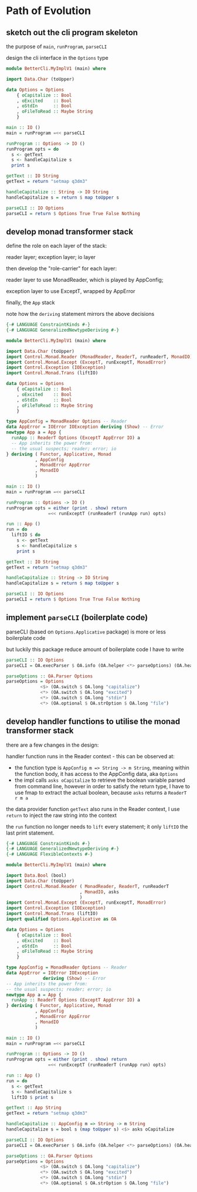 # Path of Evolution

## sketch out the cli program skeleton

the purpose of `main`, `runProgram`, `parseCLI`

design the cli interface in the `Options` type

```haskell
module BetterCli.MyImplV1 (main) where

import Data.Char (toUpper)

data Options = Options
    { oCapitalize :: Bool
    , oExcited    :: Bool
    , oStdIn      :: Bool
    , oFileToRead :: Maybe String
    }

main :: IO ()
main = runProgram =<< parseCLI

runProgram :: Options -> IO ()
runProgram opts = do
  s <- getText
  s <- handleCapitalize s
  print s

getText :: IO String
getText = return "setmap q3dm3"

handleCapitalize :: String -> IO String
handleCapitalize s = return $ map toUpper s

parseCLI :: IO Options
parseCLI = return $ Options True True False Nothing
```

## develop monad transformer stack

define the role on each layer of the stack:

reader layer; exception layer; io layer

then develop the "role-carrier" for each layer:

reader layer to use MonadReader, which is played by AppConfig;

exception layer to use ExceptT, wrapped by AppError

finally, the `App` stack

note how the `deriving` statement mirrors the above decisions

```haskell
{-# LANGUAGE ConstraintKinds #-}
{-# LANGUAGE GeneralizedNewtypeDeriving #-}

module BetterCli.MyImplV1 (main) where

import Data.Char (toUpper)
import Control.Monad.Reader (MonadReader, ReaderT, runReaderT, MonadIO)
import Control.Monad.Except (ExceptT, runExceptT, MonadError)
import Control.Exception (IOException)
import Control.Monad.Trans (liftIO)

data Options = Options
    { oCapitalize :: Bool
    , oExcited    :: Bool
    , oStdIn      :: Bool
    , oFileToRead :: Maybe String
    }

type AppConfig = MonadReader Options -- Reader
data AppError = IOError IOException deriving (Show) -- Error
newtype App a = App {
  runApp :: ReaderT Options (ExceptT AppError IO) a
  -- App inherits the power from:
  -- the usual suspects; reader; error; io
} deriving ( Functor, Applicative, Monad
           , AppConfig
           , MonadError AppError
           , MonadIO
           )

main :: IO ()
main = runProgram =<< parseCLI

runProgram :: Options -> IO ()
runProgram opts = either (print . show) return 
                =<< runExceptT (runReaderT (runApp run) opts)

run :: App ()
run = do
  liftIO $ do
    s <- getText
    s <- handleCapitalize s
    print s

getText :: IO String
getText = return "setmap q3dm3"

handleCapitalize :: String -> IO String
handleCapitalize s = return $ map toUpper s

parseCLI :: IO Options
parseCLI = return $ Options True True False Nothing
```

## implement `parseCLI` (boilerplate code)

parseCLI (based on `Options.Applicative` package) is more or less
boilerplate code

but luckily this package reduce amount of boilerplate code I have
 to write

```haskell
parseCLI :: IO Options
parseCLI = OA.execParser $ OA.info (OA.helper <*> parseOptions) (OA.header "better cli")

parseOptions :: OA.Parser Options
parseOptions = Options
             <$> (OA.switch $ OA.long "capitalize")
             <*> (OA.switch $ OA.long "excited")
             <*> (OA.switch $ OA.long "stdin")
             <*> (OA.optional $ OA.strOption $ OA.long "file")
```

## develop handler functions to utilise the monad transformer stack

there are a few changes in the design:

handler function runs in the Reader context - this can be observed at:

- the function type is `AppConfig m => String -> m String`, meaning
within the function body, it has access to the AppConfig data, aka
`Options`
- the impl calls `asks oCapitalize` to retrieve the boolean variable
parsed from command line, however in order to satisfy the return
type, I have to use fmap to extract the actual boolean, because `asks`
returns a `ReaderT r m a`

the data provider function `getText` also runs in the Reader context,
I use `return` to inject the raw string into the context

the `run` function no longer needs to `lift` every statement;
it only `liftIO` the last print statement.

```haskell
{-# LANGUAGE ConstraintKinds #-}
{-# LANGUAGE GeneralizedNewtypeDeriving #-}
{-# LANGUAGE FlexibleContexts #-}

module BetterCli.MyImplV1 (main) where

import Data.Bool (bool)
import Data.Char (toUpper)
import Control.Monad.Reader ( MonadReader, ReaderT, runReaderT
                            , MonadIO, asks
                            )
import Control.Monad.Except (ExceptT, runExceptT, MonadError)
import Control.Exception (IOException)
import Control.Monad.Trans (liftIO)
import qualified Options.Applicative as OA

data Options = Options
    { oCapitalize :: Bool
    , oExcited    :: Bool
    , oStdIn      :: Bool
    , oFileToRead :: Maybe String
    }

type AppConfig = MonadReader Options -- Reader
data AppError = IOError IOException
              deriving (Show) -- Error
-- App inherits the power from:
-- the usual suspects; reader; error; io
newtype App a = App {
  runApp :: ReaderT Options (ExceptT AppError IO) a
} deriving ( Functor, Applicative, Monad
           , AppConfig
           , MonadError AppError
           , MonadIO
           )

main :: IO ()
main = runProgram =<< parseCLI

runProgram :: Options -> IO ()
runProgram opts = either (print . show) return 
                =<< runExceptT (runReaderT (runApp run) opts)

run :: App ()
run = do
  s <- getText
  s <- handleCapitalize s
  liftIO $ print s

getText :: App String
getText = return "setmap q3dm3"

handleCapitalize :: AppConfig m => String -> m String
handleCapitalize s = bool s (map toUpper s) <$> asks oCapitalize

parseCLI :: IO Options
parseCLI = OA.execParser $ OA.info (OA.helper <*> parseOptions) (OA.header "better cli")

parseOptions :: OA.Parser Options
parseOptions = Options
             <$> (OA.switch $ OA.long "capitalize")
             <*> (OA.switch $ OA.long "excited")
             <*> (OA.switch $ OA.long "stdin")
             <*> (OA.optional $ OA.strOption $ OA.long "file")
```
